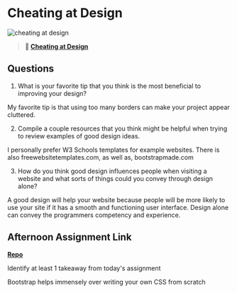 # Cheating at Design

![cheating at design](https://bcw.blob.core.windows.net/public/img/courses/5247609446691139)

> **📖 [Cheating at Design](https://codeworksacademy.com/fs-student-guide/resources/wk1/04-Cheating-at-Design)**

## Questions

1. What is your favorite tip that you think is the most beneficial to improving your design?

My favorite tip is that using too many borders can make your project appear cluttered.

2. Compile a couple resources that you think might be helpful when trying to review examples of good design ideas.

I personally prefer W3 Schools templates for example websites. 
There is also freewebsitetemplates.com, as well as, bootstrapmade.com

3. How do you think good design influences people when visiting a website and what sorts of things could you convey through design alone?

A good design will help your website because people will be more likely to use your site if it has a smooth and functioning user interface. Design alone can convey the programmers competency and experience. 

## Afternoon Assignment Link

**[Repo](https://github.com/fullmer24/pageClone.git)**

Identify at least 1 takeaway from today's assignment

Bootstrap helps immensely over writing your own CSS from scratch
